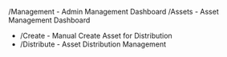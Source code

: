 /Management                 - Admin Management Dashboard
/Assets                     - Asset Management Dashboard
- /Create                   - Manual Create Asset for Distribution
- /Distribute               - Asset Distribution Management